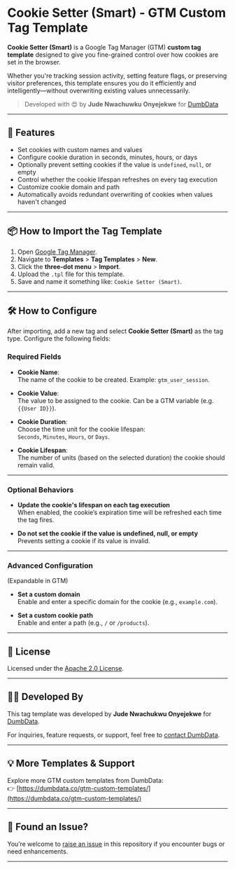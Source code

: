 # Cookie Setter (Smart) - GTM Custom Tag Template

**Cookie Setter (Smart)** is a Google Tag Manager (GTM) **custom tag template** designed to give you fine-grained control over how cookies are set in the browser.

Whether you're tracking session activity, setting feature flags, or preserving visitor preferences, this template ensures you do it efficiently and intelligently—without overwriting existing values unnecessarily.

> Developed with 😍 by **Jude Nwachuwku Onyejekwe** for [DumbData](https://dumbdata.co/)


---

## 🚀 Features

- Set cookies with custom names and values
- Configure cookie duration in seconds, minutes, hours, or days
- Optionally prevent setting cookies if the value is `undefined`, `null`, or empty
- Control whether the cookie lifespan refreshes on every tag execution
- Customize cookie domain and path
- Automatically avoids redundant overwriting of cookies when values haven't changed

---

## 📦 How to Import the Tag Template

1. Open [Google Tag Manager](https://tagmanager.google.com/).
2. Navigate to **Templates** > **Tag Templates** > **New**.
3. Click the **three-dot menu** > **Import**.
4. Upload the `.tpl` file for this template.
5. Save and name it something like: `Cookie Setter (Smart)`.

---

## 🛠️ How to Configure

After importing, add a new tag and select **Cookie Setter (Smart)** as the tag type. Configure the following fields:

### Required Fields
- **Cookie Name**:  
  The name of the cookie to be created. Example: `gtm_user_session`.

- **Cookie Value**:  
  The value to be assigned to the cookie. Can be a GTM variable (e.g. `{{User ID}}`).

- **Cookie Duration**:  
  Choose the time unit for the cookie lifespan:  
  `Seconds`, `Minutes`, `Hours`, or `Days`.

- **Cookie Lifespan**:  
  The number of units (based on the selected duration) the cookie should remain valid.

---

### Optional Behaviors
- **Update the cookie's lifespan on each tag execution**  
  When enabled, the cookie’s expiration time will be refreshed each time the tag fires.

- **Do not set the cookie if the value is undefined, null, or empty**  
  Prevents setting a cookie if its value is invalid.

---

### Advanced Configuration
(Expandable in GTM)

- **Set a custom domain**  
  Enable and enter a specific domain for the cookie (e.g., `example.com`).

- **Set a custom cookie path**  
  Enable and enter a path (e.g., `/` or `/products`).

---

## 📄 License

Licensed under the [Apache 2.0 License](LICENSE).

---

## 👨‍💻 Developed By

This tag template was developed by **Jude Nwachukwu Onyejekwe** for [DumbData](https://dumbdata.co/).

For inquiries, feature requests, or support, feel free to [contact DumbData](https://dumbdata.co/contact-us/).

---

## 💡 More Templates & Support

Explore more GTM custom templates from DumbData:  
👉 [https://dumbdata.co/gtm-custom-templates/](https://dumbdata.co/gtm-custom-templates/)

---

## 🐛 Found an Issue?

You’re welcome to [raise an issue](../../issues) in this repository if you encounter bugs or need enhancements.

---

